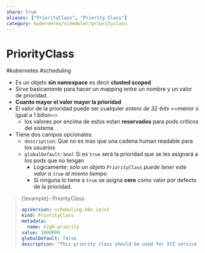 ```yaml
---
share: true
aliases: ["PriorityClass", "Priority Class"]
category: kubernetes/scheduler/priorityclass
---
```


# PriorityClass
#kubernetes #scheduling 

- Es un objeto **sin namespace** es decir **clusted scoped**
- Sirve basicamente para hacer un mapping entre un nombre y un valor de prioridad.
- **Cuanto mayor el valor mayor la prioridad**
- El valor de la prioridad puede ser cualquier *entero de 32-bits* ==menor o igual a 1 billon== 
  - los valores por encima de estos estan **reservados** para pods criticos del sistema
- Tiene dos campos opcionales:
  - `description`: Que no es mas que una cadena human readable para los usuarios
  - `globalDefault`: `bool` Si es `true` será la prioridad que se les asignará a los pods que no tengan 
    - Logicamente: *solo un objeto `PriorityClass` puede tener este valor a `true` al mismo tiempo*
    - Si ninguna lo tiene a `true` se asigna **cero** como valor por defecto de la prioridad.

> [!example]- PriorityClass
> ```yaml
> apiVersion: scheduling.k8s.io/v1
> kind: PriorityClass
> metadata:
>   name: high-priority
> value: 1000000
> globalDefault: false
> description: "This priority class should be used for XYZ service pods only."
> ```




